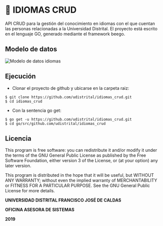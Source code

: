 # :speech_balloon: IDIOMAS CRUD


API CRUD para la gestión del conocimiento en idiomas con el que cuentan las personas relacionadas a la Universidad Distrital. El proyecto está escrito en el lenguaje GO, generado mediante el framework beego.



## Modelo de datos
![Modelo de datos idiomas](https://github.com/udistrital/idiomas_crud/blob/dev/sql/idiomas_crud.png?raw=true)

## Ejecución
  - Clonar el proyecto de github y ubicarse en la carpeta raiz:
  ```
  $ git clone https://github.com/udistrital/idiomas_crud.git
  $ cd idiomas_crud
  ```
  - Con la sentencia go get:
  ```
  $ go get -u https://github.com/udistrital/idiomas_crud.git
  $ cd go/src/github.com/udistrital/idiomas_crud
  ```
  
## Licencia

This program is free software: you can redistribute it and/or modify it under the terms of the GNU General Public License as published by the Free Software Foundation, either version 3 of the License, or (at your option) any later version.

This program is distributed in the hope that it will be useful, but WITHOUT ANY WARRANTY; without even the implied warranty of MERCHANTABILITY or FITNESS FOR A PARTICULAR PURPOSE. See the GNU General Public License for more details.

**UNIVERSIDAD DISTRITAL FRANCISCO JOSÉ DE CALDAS**

**OFICINA ASESORA DE SISTEMAS**

**2019**

